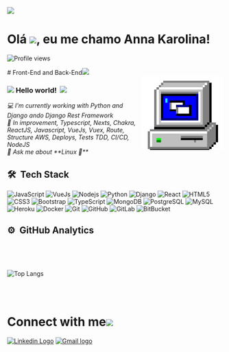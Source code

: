 <div>
  <img src="https://github.com/pr2tik1/pr2tik1/blob/master/franzannakarolina">

  <h1 align="left">Olá <img src="https://raw.githubusercontent.com/kaueMarques/kaueMarques/master/hi.gif" width="30px">, eu me chamo Anna Karolina!</h1>
  <p align="left"> <img src="https://komarev.com/ghpvc/?username=franzannakarolina&color=blueviolet" alt="Profile views" /> </p>
  # Front-End and Back-End<img src="https://github.com/TheDudeThatCode/TheDudeThatCode/blob/master/Assets/Mario_Hello_Big.gif" width="30px">
</div>

<!--
    &nbsp; [![HitCount](http://hits.dwyl.com/TheDudeThatCode/TheDudeThatCode.svg)](http://hits.dwyl.com/TheDudeThatCode/TheDudeThatCode)
 -->

<img align="right" alt="PC GIF" src="https://github.com/TheDudeThatCode/TheDudeThatCode/blob/master/Assets/PC.gif" width="190" />

### <img src="https://github.com/TheDudeThatCode/TheDudeThatCode/blob/master/Assets/Hi.gif" width="29px"> **Hello world!** &nbsp;<img src="https://github.com/TheDudeThatCode/TheDudeThatCode/blob/master/Assets/Earth.gif" width="24px">

<p>
  <em>
    💻 I'm currently working with Python and Django ando Django Rest Framework<br>
    🌱 In improvement, Typescript, Nexts, Chakra, ReactJS, Javascript, VueJs, Vuex, Route, Structure AWS, Deploys, Tests TDD, CI/CD, NodeJS<br> 
    💬  Ask me about **Linux 🐧** <br>
  </em>  
</p>

## 🛠 &nbsp;Tech Stack

![JavaScript](https://img.shields.io/badge/-JavaScript-black?style=flat-square&logo=javascript)
![VueJs](https://img.shields.io/badge/-vuejs-black?style=flat-square&logo=vue)
![Nodejs](https://img.shields.io/badge/-Nodejs-black?style=flat-square&logo=Node.js)
![Python](https://img.shields.io/badge/-Python-black?style=flat-square&logo=Python)
![Django](https://img.shields.io/badge/-Django-black?style=flat-square&logo=Django)
![React](https://img.shields.io/badge/-React-black?style=flat-square&logo=react)
![HTML5](https://img.shields.io/badge/-HTML5-E34F26?style=flat-square&logo=html5&logoColor=white)
![CSS3](https://img.shields.io/badge/-CSS3-1572B6?style=flat-square&logo=css3)
![Bootstrap](https://img.shields.io/badge/-Bootstrap-563D7C?style=flat-square&logo=bootstrap)
![TypeScript](https://img.shields.io/badge/-TypeScript-007ACC?style=flat-square&logo=typescript)
![MongoDB](https://img.shields.io/badge/-MongoDB-black?style=flat-square&logo=mongodb)
![PostgreSQL](https://img.shields.io/badge/-PostgreSQL-336791?style=flat-square&logo=postgresql)
![MySQL](https://img.shields.io/badge/-MySQL-black?style=flat-square&logo=mysql)
![Heroku](https://img.shields.io/badge/-Heroku-430098?style=flat-square&logo=heroku)
![Docker](https://img.shields.io/badge/-Docker-black?style=flat-square&logo=docker)
![Git](https://img.shields.io/badge/-Git-black?style=flat-square&logo=git)
![GitHub](https://img.shields.io/badge/-GitHub-181717?style=flat-square&logo=github)
![GitLab](https://img.shields.io/badge/-GitLab-FCA121?style=flat-square&logo=gitlab)
![BitBucket](https://img.shields.io/badge/-BitBucket-darkblue?style=flat-square&logo=bitbucket)

## ⚙️ &nbsp;GitHub Analytics

<br>
<p align="center">
  <img width="530em" src="https://github-readme-stats.vercel.app/api?username=franzannakarolina&show_icons=true&theme=nightowl" alt=""/>
</p>
</div>

![Top Langs](https://github-readme-stats.vercel.app/api/top-langs/?franzannakarolina=dexternatan&hide=TeX&layout=compact)
<br>

<!--
![Shubhamdeep's github stats](https://github-readme-stats.vercel.app/api?username=TheDudeThatCode&show_icons=true&hide_border=true)
 -->

<br>

<!-- <img src="https://github.com/TheDudeThatCode/TheDudeThatCode/blob/master/Assets/Mario_Gameplay.gif" alt="Mario Game" width="980">
 -->
<br>

# Connect with me<img src="https://github.com/TheDudeThatCode/TheDudeThatCode/blob/master/Assets/Handshake.gif" height="32px">

[<img src="https://github.com/TheDudeThatCode/TheDudeThatCode/blob/master/Assets/Linkedin.svg" alt="Linkedin Logo" width="32">](https://www.linkedin.com/in/anna-karolina-franz-b72242218/) [<img src="https://github.com/TheDudeThatCode/TheDudeThatCode/blob/master/Assets/Gmail.svg" alt="Gmail logo" height="32">](mailto:franz.karols@gmail.com)

<!-- |:---:|:---:|:---:|:---:|:---:|:---:|:---:|:---:| -->

<br>

